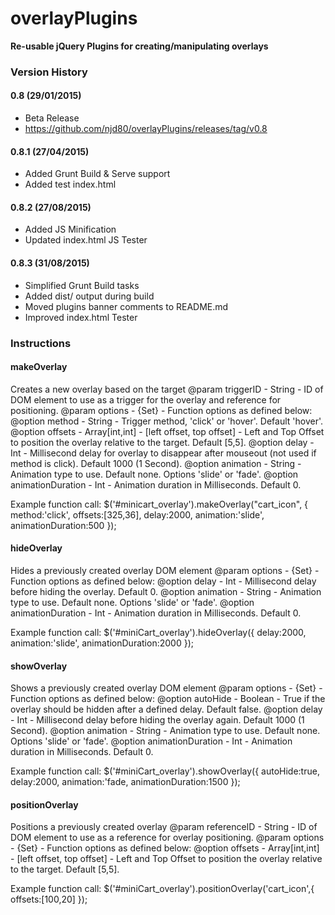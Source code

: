 # overlayPlugins
**Re-usable jQuery Plugins for creating/manipulating overlays**

### Version History
#### 0.8 (29/01/2015)
 - Beta Release
 - https://github.com/njd80/overlayPlugins/releases/tag/v0.8

#### 0.8.1 (27/04/2015)
- Added Grunt Build & Serve support
- Added test index.html

#### 0.8.2 (27/08/2015)
- Added JS Minification
- Updated index.html JS Tester

#### 0.8.3 (31/08/2015)
- Simplified Grunt Build tasks
- Added dist/ output during build
- Moved plugins banner comments to README.md
- Improved index.html Tester


### Instructions

#### makeOverlay
Creates a new overlay based on the target
	@param triggerID - String - ID of DOM element to use as a trigger for the overlay and reference for positioning.
	@param options - {Set} - Function options as defined below:
		@option method - String - Trigger method, 'click' or 'hover'. Default 'hover'.
		@option offsets - Array[int,int] - [left offset, top offset] - Left and Top Offset to position the overlay relative to the target. Default [5,5].
		@option delay - Int - Millisecond delay for overlay to disappear after mouseout (not used if method is click). Default 1000 (1 Second).
		@option animation - String - Animation type to use. Default none. Options 'slide' or 'fade'.
		@option animationDuration - Int - Animation duration in Milliseconds. Default 0.

Example function call:
$('#minicart_overlay').makeOverlay("cart_icon", {
	method:'click',
	offsets:[325,36],
	delay:2000,
	animation:'slide',
	animationDuration:500
});

#### hideOverlay
Hides a previously created overlay DOM element
	@param options - {Set} - Function options as defined below:
		@option delay - Int - Millisecond delay before hiding the overlay. Default 0.
		@option animation - String - Animation type to use. Default none. Options 'slide' or 'fade'.
		@option animationDuration - Int - Animation duration in Milliseconds. Default 0.

Example function call:
$('#miniCart_overlay').hideOverlay({
	delay:2000,
	animation:'slide',
	animationDuration:2000
});

#### showOverlay
Shows a previously created overlay DOM element
	@param options - {Set} - Function options as defined below:
		@option autoHide - Boolean - True if the overlay should be hidden after a defined delay. Default false.
		@option delay - Int - Millisecond delay before hiding the overlay again. Default 1000 (1 Second).
		@option animation - String - Animation type to use. Default none. Options 'slide' or 'fade'.
		@option animationDuration - Int - Animation duration in Milliseconds. Default 0.

Example function call:
$('#miniCart_overlay').showOverlay({
	autoHide:true,
	delay:2000,
	animation:'fade,
	animationDuration:1500
});


#### positionOverlay
Positions a previously created overlay
	@param referenceID - String - ID of DOM element to use as a reference for overlay positioning.
	@param options - {Set} - Function options as defined below:
		@option offsets - Array[int,int] - [left offset, top offset] - Left and Top Offset to position the overlay relative to the target. Default [5,5].

Example function call:
$('#miniCart_overlay').positionOverlay('cart_icon',{
	offsets:[100,20]
});